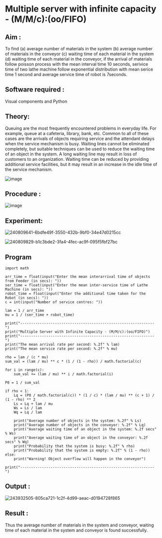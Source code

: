 # Multiple server with infinite capacity - (M/M/c):(oo/FIFO)
## Aim :
To find (a) average number of materials in the system (b) average number of materials in the conveyor (c) waiting time of each material in the system (d) waiting time of each material in the conveyor, if the arrival  of materials follow poisson process with the mean interval time 10 seconds, serivice time of two lathe machine follow exponential distribution with mean serice time 1 second and average service time of robot is 7seconds.

## Software required :
Visual components and Python

## Theory:
Queuing are the most frequently encountered problems in everyday life. For example, queue at a cafeteria, library, bank, etc. Common to all of these cases are the arrivals of objects requiring service and the attendant delays when the service mechanism is busy. Waiting lines cannot be eliminated completely, but suitable techniques can be used to reduce the waiting time of an object in the system. A long waiting line may result in loss of customers to an organization. Waiting time can be reduced by providing additional service facilities, but it may result in an increase in the idle time of the service mechanism.

![image](https://user-images.githubusercontent.com/103921593/203238035-1c8109bc-cbf2-4c77-baea-c5b682a752ef.png)

## Procedure :

![image](https://user-images.githubusercontent.com/103921593/203238265-176740b0-eae2-4772-90be-5449869ac9b0.png)




## Experiment:
![240809641-6bdfe49f-3550-432b-9bf0-34e47d0215cc](https://github.com/NaveenSivamalai/Muttiple-capacity-with-infinite-capacity/assets/123792574/89f9d9e3-3dc0-4916-9696-b4530aea11cd)

![240809829-b1c3bde2-3fa4-4fec-ac9f-095f5fbf27bc](https://github.com/NaveenSivamalai/Muttiple-capacity-with-infinite-capacity/assets/123792574/2c607175-c016-4e1b-bbd8-e576c71c505c)

## Program
```
import math

arr_time = float(input("Enter the mean interarrival time of objects from Feeder (in secs): "))
ser_time = float(input("Enter the mean inter-service time of Lathe Machine (in secs): "))
robot_time = float(input("Enter the additional time taken for the Robot (in secs): "))
c = int(input("Number of service centres: "))

lam = 1 / arr_time
mu = 1 / (ser_time + robot_time)

print("--------------------------------------------------------------")
print("Multiple Server with Infinite Capacity - (M/M/c):(oo/FIFO)")
print("--------------------------------------------------------------")
print("The mean arrival rate per second: %.2f" % lam)
print("The mean service rate per second: %.2f" % mu)

rho = lam / (c * mu)
sum_val = (lam / mu) ** c * (1 / (1 - rho)) / math.factorial(c)

for i in range(c):
    sum_val += (lam / mu) ** i / math.factorial(i)

P0 = 1 / sum_val

if rho < 1:
    Lq = (P0 / math.factorial(c)) * (1 / c) * (lam / mu) ** (c + 1) / (1 - rho) ** 2
    Ls = Lq + lam / mu
    Ws = Ls / lam
    Wq = Lq / lam

    print("Average number of objects in the system: %.2f" % Ls)
    print("Average number of objects in the conveyor: %.2f" % Lq)
    print("Average waiting time of an object in the system: %.2f secs" % Ws)
    print("Average waiting time of an object in the conveyor: %.2f secs" % Wq)
    print("Probability that the system is busy: %.2f" % rho)
    print("Probability that the system is empty: %.2f" % (1 - rho))
else:
    print("Warning! Object overflow will happen in the conveyor")

print("--------------------------------------------------------------")

```

## Output :
![243932505-805ca721-1c2f-4d99-aeac-d0194728f865](https://github.com/NaveenSivamalai/Muttiple-capacity-with-infinite-capacity/assets/123792574/626abed1-593a-4a24-8df4-c64ba97f5246)

## Result : 
Thus the average number of materials in the system and conveyor, waiting time of each material in the system and conveyor is found successfully.

